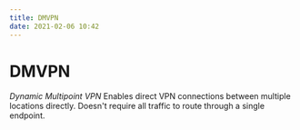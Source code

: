```yaml
---
title: DMVPN
date: 2021-02-06 10:42
---
```


# DMVPN
_Dynamic Multipoint VPN_
Enables direct VPN connections between multiple locations directly. Doesn't
require all traffic to route through a single endpoint. 
